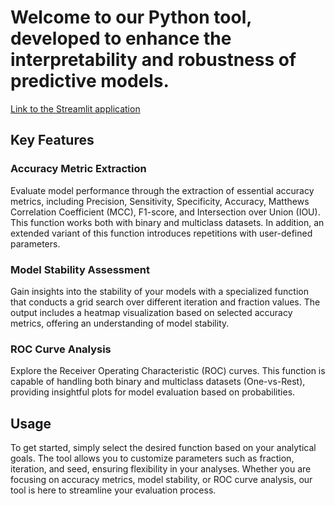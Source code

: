# Welcome to our Python tool, developed to enhance the interpretability and robustness of predictive models.

[Link to the Streamlit application](https://classification-assessment-tool.streamlit.app/)

## Key Features

### Accuracy Metric Extraction
Evaluate model performance through the extraction of essential accuracy metrics, including Precision, Sensitivity, Specificity, Accuracy, Matthews Correlation Coefficient (MCC), F1-score, and Intersection over Union (IOU). This function works both with binary and multiclass datasets. In addition, an extended variant of this function introduces repetitions with user-defined parameters.

### Model Stability Assessment
Gain insights into the stability of your models with a specialized function that conducts a grid search over different iteration and fraction values. The output includes a heatmap visualization based on selected accuracy metrics, offering an understanding of model stability.

### ROC Curve Analysis
Explore the Receiver Operating Characteristic (ROC) curves. This function is capable of handling both binary and multiclass datasets (One-vs-Rest), providing insightful plots for model evaluation based on probabilities.

## Usage

To get started, simply select the desired function based on your analytical goals. The tool allows you to customize parameters such as fraction, iteration, and seed, ensuring flexibility in your analyses. Whether you are focusing on accuracy metrics, model stability, or ROC curve analysis, our tool is here to streamline your evaluation process.